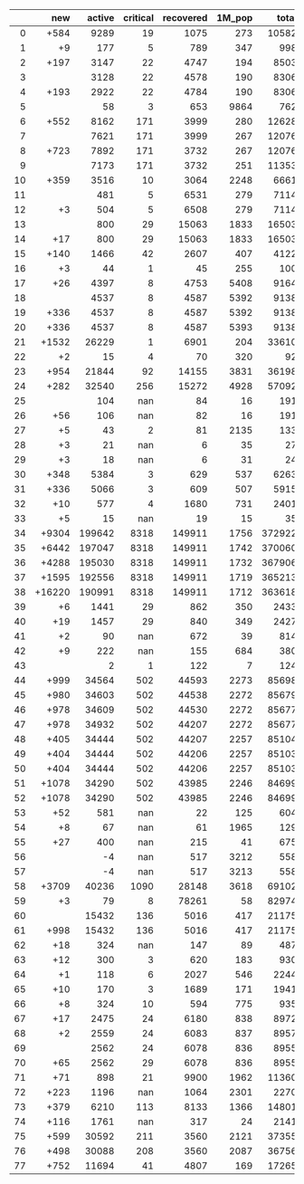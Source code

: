 |    |    new |   active |   critical |   recovered |   1M_pop |   total |
|---:|-------:|---------:|-----------:|------------:|---------:|--------:|
|  0 |   +584 |     9289 |         19 |        1075 |      273 |   10582 |
|  1 |     +9 |      177 |          5 |         789 |      347 |     998 |
|  2 |   +197 |     3147 |         22 |        4747 |      194 |    8503 |
|  3 |        |     3128 |         22 |        4578 |      190 |    8306 |
|  4 |   +193 |     2922 |         22 |        4784 |      190 |    8306 |
|  5 |        |       58 |          3 |         653 |     9864 |     762 |
|  6 |   +552 |     8162 |        171 |        3999 |      280 |   12628 |
|  7 |        |     7621 |        171 |        3999 |      267 |   12076 |
|  8 |   +723 |     7892 |        171 |        3732 |      267 |   12076 |
|  9 |        |     7173 |        171 |        3732 |      251 |   11353 |
| 10 |   +359 |     3516 |         10 |        3064 |     2248 |    6661 |
| 11 |        |      481 |          5 |        6531 |      279 |    7114 |
| 12 |     +3 |      504 |          5 |        6508 |      279 |    7114 |
| 13 |        |      800 |         29 |       15063 |     1833 |   16503 |
| 14 |    +17 |      800 |         29 |       15063 |     1833 |   16503 |
| 15 |   +140 |     1466 |         42 |        2607 |      407 |    4122 |
| 16 |     +3 |       44 |          1 |          45 |      255 |     100 |
| 17 |    +26 |     4397 |          8 |        4753 |     5408 |    9164 |
| 18 |        |     4537 |          8 |        4587 |     5392 |    9138 |
| 19 |   +336 |     4537 |          8 |        4587 |     5392 |    9138 |
| 20 |   +336 |     4537 |          8 |        4587 |     5393 |    9138 |
| 21 |  +1532 |    26229 |          1 |        6901 |      204 |   33610 |
| 22 |     +2 |       15 |          4 |          70 |      320 |      92 |
| 23 |   +954 |    21844 |         92 |       14155 |     3831 |   36198 |
| 24 |   +282 |    32540 |        256 |       15272 |     4928 |   57092 |
| 25 |        |      104 |        nan |          84 |       16 |     191 |
| 26 |    +56 |      106 |        nan |          82 |       16 |     191 |
| 27 |     +5 |       43 |          2 |          81 |     2135 |     133 |
| 28 |     +3 |       21 |        nan |           6 |       35 |      27 |
| 29 |     +3 |       18 |        nan |           6 |       31 |      24 |
| 30 |   +348 |     5384 |          3 |         629 |      537 |    6263 |
| 31 |   +336 |     5066 |          3 |         609 |      507 |    5915 |
| 32 |    +10 |      577 |          4 |        1680 |      731 |    2401 |
| 33 |     +5 |       15 |        nan |          19 |       15 |      35 |
| 34 |  +9304 |   199642 |       8318 |      149911 |     1756 |  372922 |
| 35 |  +6442 |   197047 |       8318 |      149911 |     1742 |  370060 |
| 36 |  +4288 |   195030 |       8318 |      149911 |     1732 |  367906 |
| 37 |  +1595 |   192556 |       8318 |      149911 |     1719 |  365213 |
| 38 | +16220 |   190991 |       8318 |      149911 |     1712 |  363618 |
| 39 |     +6 |     1441 |         29 |         862 |      350 |    2433 |
| 40 |    +19 |     1457 |         29 |         840 |      349 |    2427 |
| 41 |     +2 |       90 |        nan |         672 |       39 |     814 |
| 42 |     +9 |      222 |        nan |         155 |      684 |     380 |
| 43 |        |        2 |          1 |         122 |        7 |     124 |
| 44 |   +999 |    34564 |        502 |       44593 |     2273 |   85698 |
| 45 |   +980 |    34603 |        502 |       44538 |     2272 |   85679 |
| 46 |   +978 |    34609 |        502 |       44530 |     2272 |   85677 |
| 47 |   +978 |    34932 |        502 |       44207 |     2272 |   85677 |
| 48 |   +405 |    34444 |        502 |       44207 |     2257 |   85104 |
| 49 |   +404 |    34444 |        502 |       44206 |     2257 |   85103 |
| 50 |   +404 |    34444 |        502 |       44206 |     2257 |   85103 |
| 51 |  +1078 |    34290 |        502 |       43985 |     2246 |   84699 |
| 52 |  +1078 |    34290 |        502 |       43985 |     2246 |   84699 |
| 53 |    +52 |      581 |        nan |          22 |      125 |     604 |
| 54 |     +8 |       67 |        nan |          61 |     1965 |     129 |
| 55 |    +27 |      400 |        nan |         215 |       41 |     675 |
| 56 |        |       -4 |        nan |         517 |     3212 |     558 |
| 57 |        |       -4 |        nan |         517 |     3213 |     558 |
| 58 |  +3709 |    40236 |       1090 |       28148 |     3618 |   69102 |
| 59 |     +3 |       79 |          8 |       78261 |       58 |   82974 |
| 60 |        |    15432 |        136 |        5016 |      417 |   21175 |
| 61 |   +998 |    15432 |        136 |        5016 |      417 |   21175 |
| 62 |    +18 |      324 |        nan |         147 |       89 |     487 |
| 63 |    +12 |      300 |          3 |         620 |      183 |     930 |
| 64 |     +1 |      118 |          6 |        2027 |      546 |    2244 |
| 65 |    +10 |      170 |          3 |        1689 |      171 |    1941 |
| 66 |     +8 |      324 |         10 |         594 |      775 |     935 |
| 67 |    +17 |     2475 |         24 |        6180 |      838 |    8972 |
| 68 |     +2 |     2559 |         24 |        6083 |      837 |    8957 |
| 69 |        |     2562 |         24 |        6078 |      836 |    8955 |
| 70 |    +65 |     2562 |         29 |        6078 |      836 |    8955 |
| 71 |    +71 |      898 |         21 |        9900 |     1962 |   11360 |
| 72 |   +223 |     1196 |        nan |        1064 |     2301 |    2270 |
| 73 |   +379 |     6210 |        113 |        8133 |     1366 |   14801 |
| 74 |   +116 |     1761 |        nan |         317 |       24 |    2141 |
| 75 |   +599 |    30592 |        211 |        3560 |     2121 |   37355 |
| 76 |   +498 |    30088 |        208 |        3560 |     2087 |   36756 |
| 77 |   +752 |    11694 |         41 |        4807 |      169 |   17265 |